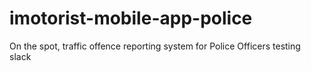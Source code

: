 # imotorist-mobile-app-police
On the spot, traffic offence reporting system for Police Officers 
testing slack
